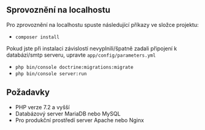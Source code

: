## Sprovoznění na localhostu

Pro zprovoznění na localhostu spuste následující příkazy ve složce projektu:

* `composer install`

Pokud jste při instalaci závislostí nevyplnili/špatně zadali připojení k databázi/smtp serveru, upravte `app/config/parameters.yml`

* `php bin/console doctrine:migrations:migrate`
* `php bin/console server:run`

## Požadavky

* PHP verze 7.2 a vyšší
* Databázový server MariaDB nebo MySQL
* Pro produkční prostředí server Apache nebo Nginx
